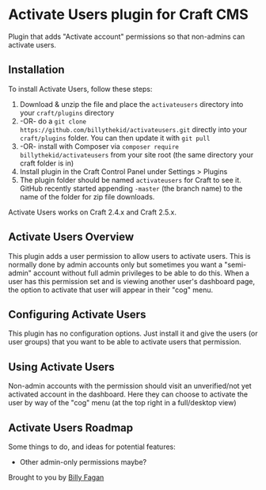 # Activate Users plugin for Craft CMS

Plugin that adds "Activate account" permissions so that non-admins can activate users.

## Installation

To install Activate Users, follow these steps:

1. Download & unzip the file and place the `activateusers` directory into your `craft/plugins` directory
2.  -OR- do a `git clone https://github.com/billythekid/activateusers.git` directly into your `craft/plugins` folder.  You can then update it with `git pull`
3.  -OR- install with Composer via `composer require billythekid/activateusers` from your site root (the same directory your craft folder is in)
4. Install plugin in the Craft Control Panel under Settings > Plugins
5. The plugin folder should be named `activateusers` for Craft to see it.  GitHub recently started appending `-master` (the branch name) to the name of the folder for zip file downloads.

Activate Users works on Craft 2.4.x and Craft 2.5.x.

## Activate Users Overview

This plugin adds a user permission to allow users to activate users. This is normally done by admin accounts only but sometimes 
you want a "semi-admin" account without full admin privileges to be able to do this. When a user has this permission set and is
viewing another user's dashboard page, the option to activate that user will appear in their "cog" menu. 

## Configuring Activate Users

This plugin has no configuration options. Just install it and give the users (or user groups) that you want to be able to activate
users that permission.

## Using Activate Users

Non-admin accounts with the permission should visit an unverified/not yet activated account in the dashboard. Here they can choose
to activate the user by way of the "cog" menu (at the top right in a full/desktop view)

## Activate Users Roadmap

Some things to do, and ideas for potential features:

* Other admin-only permissions maybe?

Brought to you by [Billy Fagan](https://billyfagan.co.uk)
